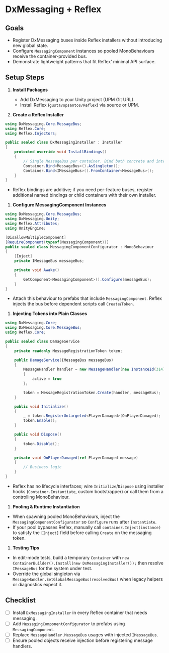 # DxMessaging + Reflex

## Goals

- Register DxMessaging buses inside Reflex installers without introducing new global state.
- Configure `MessagingComponent` instances so pooled MonoBehaviours receive the container-provided bus.
- Demonstrate lightweight patterns that fit Reflex’ minimal API surface.

## Setup Steps

1. **Install Packages**
   - Add DxMessaging to your Unity project (UPM Git URL).
   - Install Reflex (`gustavopsantos/Reflex`) via source or UPM.

1. **Create a Reflex Installer**

```csharp
using DxMessaging.Core.MessageBus;
using Reflex.Core;
using Reflex.Injectors;

public sealed class DxMessagingInstaller : Installer
{
    protected override void InstallBindings()
    {
        // Single MessageBus per container. Bind both concrete and interface.
        Container.Bind<MessageBus>().AsSingleton();
        Container.Bind<IMessageBus>().FromContainer<MessageBus>();
    }
}
```

- Reflex bindings are additive; if you need per-feature buses, register additional named bindings or child containers with their own installer.

1. **Configure MessagingComponent Instances**

```csharp
using DxMessaging.Core.MessageBus;
using DxMessaging.Unity;
using Reflex.Attributes;
using UnityEngine;

[DisallowMultipleComponent]
[RequireComponent(typeof(MessagingComponent))]
public sealed class MessagingComponentConfigurator : MonoBehaviour
{
    [Inject]
    private IMessageBus messageBus;

    private void Awake()
    {
        GetComponent<MessagingComponent>().Configure(messageBus);
    }
}
```

- Attach this behaviour to prefabs that include `MessagingComponent`. Reflex injects the bus before dependent scripts call `Create`/`Token`.

1. **Injecting Tokens into Plain Classes**

```csharp
using DxMessaging.Core;
using DxMessaging.Core.MessageBus;
using Reflex.Core;

public sealed class DamageService
{
    private readonly MessageRegistrationToken token;

    public DamageService(IMessageBus messageBus)
    {
        MessageHandler handler = new MessageHandler(new InstanceId(314), messageBus)
        {
            active = true
        };

        token = MessageRegistrationToken.Create(handler, messageBus);
    }

    public void Initialize()
    {
        _ = token.RegisterUntargeted<PlayerDamaged>(OnPlayerDamaged);
        token.Enable();
    }

    public void Dispose()
    {
        token.Disable();
    }

    private void OnPlayerDamaged(ref PlayerDamaged message)
    {
        // Business logic
    }
}
```

- Reflex has no lifecycle interfaces; wire `Initialize`/`Dispose` using installer hooks (`Container.Instantiate`, custom bootstrapper) or call them from a controlling MonoBehaviour.

1. **Pooling & Runtime Instantiation**

- When spawning pooled MonoBehaviours, inject the `MessagingComponentConfigurator` so `Configure` runs after `Instantiate`.
- If your pool bypasses Reflex, manually call `container.Inject(instance)` to satisfy the `[Inject]` field before calling `Create` on the messaging token.

1. **Testing Tips**

- In edit-mode tests, build a temporary `Container` with `new ContainerBuilder().Install(new DxMessagingInstaller());` then resolve `IMessageBus` for the system under test.
- Override the global singleton via `MessageHandler.SetGlobalMessageBus(resolvedBus)` when legacy helpers or diagnostics expect it.

## Checklist

- [ ] Install `DxMessagingInstaller` in every Reflex container that needs messaging.
- [ ] Add `MessagingComponentConfigurator` to prefabs using `MessagingComponent`.
- [ ] Replace `MessageHandler.MessageBus` usages with injected `IMessageBus`.
- [ ] Ensure pooled objects receive injection before registering message handlers.
